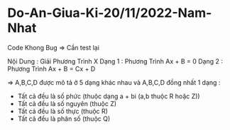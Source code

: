 # Do-An-Giua-Ki-20/11/2022-Nam-Nhat
Code Khong Bug => Cần test lại 

Nội Dung : Giải Phương Trình X 
Dạng 1 : Phương Trình Ax + B = 0 
Dạng 2 : Phương Trình Ax + B = Cx + D

=> A,B,C,D được mô tả ở 5 dạng khác nhau và A,B,C,D đồng nhất 1 dạng : 
+ Tất cả đều là số phức (thuộc dạng a + bi (a,b thuộc R hoặc Z))
+ Tất cả đều là số nguyên (thuộc Z)
+ Tất cả đều là số thực (thuộc R) 
+ Tất cả đều là phân số (thuộc Q)
